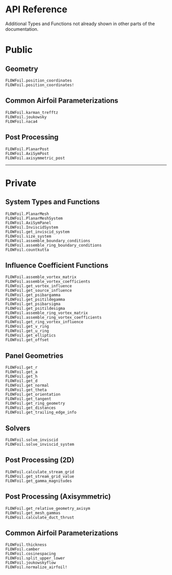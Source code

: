 # API Reference

Additional Types and Functions not already shown in other parts of the documentation.

# Public

## Geometry

```@docs
FLOWFoil.position_coordinates
FLOWFoil.position_coordinates!
```

## Common Airfoil Parameterizations
```@docs
FLOWFoil.karman_trefftz
FLOWFoil.joukowsky
FLOWFoil.naca4
```

## Post Processing
```@docs
FLOWFoil.PlanarPost
FLOWFoil.AxiSymPost
FLOWFoil.axisymmetric_post
```

--------------------------------------------


# Private

## System Types and Functions
```@docs
FLOWFoil.PlanarMesh
FLOWFoil.PlanarMeshSystem
FLOWFoil.AxiSymPanel
FLOWFoil.InviscidSystem
FLOWFoil.get_inviscid_system
FLOWFoil.size_system
FLOWFoil.assemble_boundary_conditions
FLOWFoil.assemble_ring_boundary_conditions
FLOWFoil.countkutta
```

## Influence Coefficient Functions
```@docs
FLOWFoil.assemble_vortex_matrix
FLOWFoil.assemble_vortex_coefficients
FLOWFoil.get_vortex_influence
FLOWFoil.get_source_influence
FLOWFoil.get_psibargamma
FLOWFoil.get_psitildegamma
FLOWFoil.get_psibarsigma
FLOWFoil.get_psitildesigma
FLOWFoil.assemble_ring_vortex_matrix
FLOWFoil.assemble_ring_vortex_coefficients
FLOWFoil.get_ring_vortex_influence
FLOWFoil.get_v_ring
FLOWFoil.get_u_ring
FLOWFoil.get_elliptics
FLOWFoil.get_offset
```

## Panel Geometries
```@docs
FLOWFoil.get_r
FLOWFoil.get_a
FLOWFoil.get_h
FLOWFoil.get_d
FLOWFoil.get_normal
FLOWFoil.get_theta
FLOWFoil.get_orientation
FLOWFoil.get_tangent
FLOWFoil.get_ring_geometry
FLOWFoil.get_distances
FLOWFoil.get_trailing_edge_info
```

## Solvers
```@docs
FLOWFoil.solve_inviscid
FLOWFoil.solve_inviscid_system
```

## Post Processing (2D)
```@docs
FLOWFoil.calculate_stream_grid
FLOWFoil.get_stream_grid_value
FLOWFoil.get_gamma_magnitudes
```

## Post Processing (Axisymmetric)
```@docs
FLOWFoil.get_relative_geometry_axisym
FLOWFoil.get_mesh_gammas
FLOWFoil.calculate_duct_thrust
```

## Common Airfoil Parameterizations
```@docs
FLOWFoil.thickness
FLOWFoil.camber
FLOWFoil.cosinespacing
FLOWFoil.split_upper_lower
FLOWFoil.joukowskyflow
FLOWFoil.normalize_airfoil!
```
